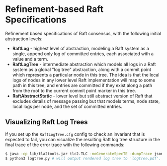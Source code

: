 # Refinement-based Raft Specifications

Refinement based specifications of Raft consensus, with the following initial abstraction levels:

- **RaftLog** - highest level of abstraction, modeling a Raft system as a single, append only log of committed entries, each associated with a value and a term.
- **RaftLogTree** - intermediate abstraction which models all logs in a Raft system as a global "log tree" abstraction, along with a commit point which represents a particular node in this tree. The idea is that the local logs of nodes in any lower level Raft implementation will map to some path in this tree, and entries are committed if they exist along a path from the root to the current commit point marker in this tree.
- **RaftAbstractStatic** - lower level but still abstract version of Raft that excludes details of message passing but that models terms, node state, local logs per node, and the set of committed entries.

## Visualizing Raft Log Trees

If you set up the `RaftLogTree.cfg` config to check an invariant that is expected to fail, you can visualize the resulting Raft log tree structure in the final trace of the error trace with the following commands:
```bash
$ java -cp lib/tla2tools.jar tlc2.TLC -noGenerateSpecTE -dumpTrace json trace.json -simulate RaftLogTree
$ python3 logtree.py # will output rendered log tree to 'logtree.pdf'.
```
